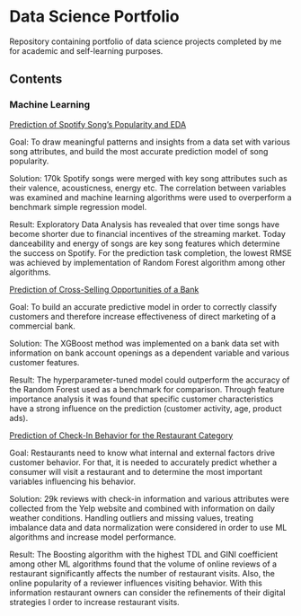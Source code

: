 # Data Science Portfolio

Repository containing portfolio of data science projects completed by me for academic and self-learning purposes. 

## Contents

### Machine Learning

[Prediction of Spotify Song’s Popularity and EDA](https://github.com/tatiana-norkina/data-science-portfolio/blob/main/Prediction%20of%20Spotify%20Song%E2%80%99s%20Popularity/main.ipynb) 

Goal: To draw meaningful patterns and insights from a data set with various song attributes, and build the most accurate prediction model of song popularity.

Solution: 170k Spotify songs were merged with key song attributes such as their valence, acousticness, energy etc. The correlation between variables was examined and machine learning algorithms were used to overperform a benchmark simple regression model.

Result: Exploratory Data Analysis has revealed that over time songs have become shorter due to financial incentives of the streaming market. Today danceability and energy of songs are key song features which determine the success on Spotify. For the prediction task completion, the lowest RMSE was achieved by implementation of Random Forest algorithm among other algorithms.    

[Prediction of Cross-Selling Opportunities of a Bank](https://github.com/tatiana-norkina/data-science-portfolio/blob/main/Prediction%20of%20Cross-Selling%20Opportunities%20of%20a%20Bank/main.R)

Goal: To build an accurate predictive model in order to correctly classify customers and therefore increase effectiveness of direct marketing of a commercial bank.

Solution: The XGBoost method was implemented on a bank data set with information on bank account openings as a dependent variable and various customer features. 

Result: The hyperparameter-tuned model could outperform the accuracy of the Random Forest used as a benchmark for comparison. Through feature importance analysis it was found that specific customer characteristics have a strong influence on the prediction (customer activity, age, product ads).

[Prediction of Check-In Behavior for the Restaurant Category](https://github.com/tatiana-norkina/data-science-portfolio/blob/69fa6224ab9ea08d158c15f14b44c45f1efd2516/Prediction%20of%20Check-In%20Behavior/DailyLevelData_analysis_short.r) 

Goal: Restaurants need to know what internal and external factors drive customer behavior. For that, it is needed to accurately predict whether a consumer will visit a restaurant and to determine the most important variables influencing his behavior.

Solution: 29k reviews with check-in information and various attributes were collected from the Yelp website and combined with information on daily weather conditions. Handling outliers and missing values, treating imbalance data and data normalization were considered in order to use ML algorithms and increase model performance.

Result: The Boosting algorithm with the highest TDL and GINI coefficient among other ML algorithms found that the volume of online reviews of a restaurant significantly affects the number of restaurant visits. Also, the online popularity of a reviewer influences visiting behavior. With this information restaurant owners can consider the refinements of their digital strategies I order to increase restaurant visits.




